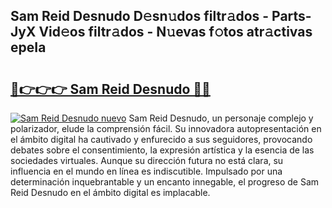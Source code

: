 ## Sam Reid Desnudo D𝚎sn𝚞dos filtr𝚊dos - Parts-JyX Vid𝚎os filtr𝚊dos - N𝚞evas f𝚘tos atr𝚊ctivas epeIa

# <h2><a href="http://mb2wvk.tromn.icu/?c=Sam+Reid+Desnudo">🔗👉👉👉 Sam Reid Desnudo 🔗🔗</a></h2>

[![Sam Reid Desnudo nuevo](https://i.imgur.com/pEAQMta.gif)](http://mb2wvk.tromn.icu/?c=Sam+Reid+Desnudo)
Sam Reid Desnudo, un personaje complejo y polarizador, elude la comprensión fácil. Su innovadora autopresentación en el ámbito digital ha cautivado y enfurecido a sus seguidores, provocando debates sobre el consentimiento, la expresión artística y la esencia de las sociedades virtuales. Aunque su dirección futura no está clara, su influencia en el mundo en línea es indiscutible. Impulsado por una determinación inquebrantable y un encanto innegable, el progreso de Sam Reid Desnudo en el ámbito digital es implacable.
